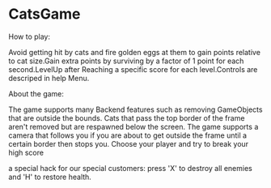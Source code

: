 # CatsGame

How to play:

Avoid getting hit by cats and fire golden eggs at them to gain points relative to cat size.Gain extra points by surviving by 
a factor of 1 point for each second.LevelUp after Reaching a specific score for each level.Controls are descriped in help Menu.


About the game:

The game supports many Backend features such as removing GameObjects that are outside the bounds. Cats that pass the top border 
of the frame aren't removed but are respawned below the screen. The game supports a camera that follows you if you are about to
get outside the frame until a certain border then stops you. Choose your player and try to break your high score

a special hack for our special customers: press 'X' to destroy all enemies and 'H' to restore health.
